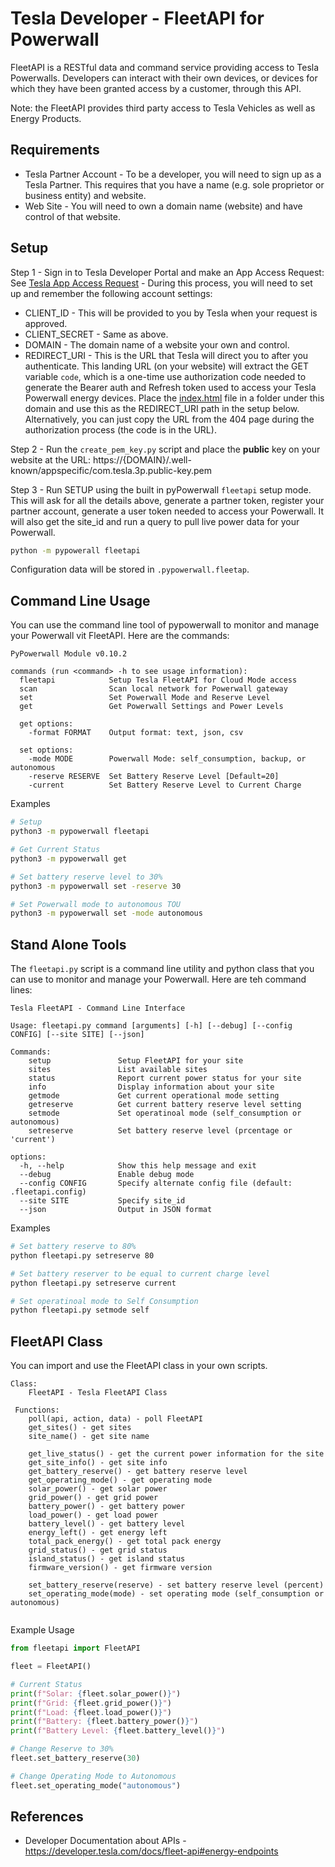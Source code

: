 # Tesla Developer - FleetAPI for Powerwall

FleetAPI is a RESTful data and command service providing access to Tesla Powerwalls. Developers can interact with their own devices, or devices for which they have been granted access by a customer, through this API.

Note: the FleetAPI provides third party access to Tesla Vehicles as well as Energy Products.

## Requirements

* Tesla Partner Account - To be a developer, you will need to sign up as a Tesla Partner. This requires that you have a name (e.g. sole proprietor or business entity) and website.
* Web Site - You will need to own a domain name (website) and have control of that website. 

## Setup

Step 1 - Sign in to Tesla Developer Portal and make an App Access Request: See [Tesla App Access Request](https://developer.tesla.com/request) - During this process, you will need to set up and remember the following account settings:

* CLIENT_ID - This will be provided to you by Tesla when your request is approved.
* CLIENT_SECRET - Same as above.
* DOMAIN - The domain name of a website your own and control.
* REDIRECT_URI - This is the URL that Tesla will direct you to after you authenticate. This landing URL (on your website) will extract the GET variable `code`, which is a one-time use authorization code needed to generate the Bearer auth and Refresh token used to access your Tesla Powerwall energy devices. Place the [index.html](./index.html) file in a folder under this domain and use this as the REDIRECT_URI path in the setup below. Alternatively, you can just copy the URL from the 404 page during the authorization process (the code is in the URL).

Step 2 - Run the `create_pem_key.py` script and place the **public** key on your website at the URL: https://{DOMAIN}/.well-known/appspecific/com.tesla.3p.public-key.pem

Step 3 - Run SETUP using the built in pyPowerwall `fleetapi` setup mode. This will ask for all the details above, generate a partner token, register your partner account, generate a user token needed to access your Powerwall. It will also get the site_id and run a query to pull live power data for your Powerwall.

```bash
python -m pypowerall fleetapi
```

Configuration data will be stored in `.pypowerwall.fleetap`.

## Command Line Usage

You can use the command line tool of pypowerwall to monitor and manage your Powerwall vit FleetAPI. Here are the commands:

```
PyPowerwall Module v0.10.2

commands (run <command> -h to see usage information):
  fleetapi            Setup Tesla FleetAPI for Cloud Mode access
  scan                Scan local network for Powerwall gateway
  set                 Set Powerwall Mode and Reserve Level
  get                 Get Powerwall Settings and Power Levels

  get options:
    -format FORMAT    Output format: text, json, csv

  set options:
    -mode MODE        Powerwall Mode: self_consumption, backup, or autonomous
    -reserve RESERVE  Set Battery Reserve Level [Default=20]
    -current          Set Battery Reserve Level to Current Charge

```

Examples

```bash
# Setup
python3 -m pypowerwall fleetapi

# Get Current Status
python3 -m pypowerwall get

# Set battery reserve level to 30%
python3 -m pypowerwall set -reserve 30

# Set Powerwall mode to autonomous TOU
python3 -m pypowerwall set -mode autonomous

```

## Stand Alone Tools

The `fleetapi.py` script is a command line utility and python class that you can use to monitor and manage your Powerwall. Here are teh command lines:

```
Tesla FleetAPI - Command Line Interface

Usage: fleetapi.py command [arguments] [-h] [--debug] [--config CONFIG] [--site SITE] [--json]

Commands:
    setup               Setup FleetAPI for your site
    sites               List available sites
    status              Report current power status for your site
    info                Display information about your site
    getmode             Get current operational mode setting
    getreserve          Get current battery reserve level setting
    setmode             Set operatinoal mode (self_consumption or autonomous)
    setreserve          Set battery reserve level (prcentage or 'current')
    
options:
  -h, --help            Show this help message and exit
  --debug               Enable debug mode
  --config CONFIG       Specify alternate config file (default: .fleetapi.config)
  --site SITE           Specify site_id
  --json                Output in JSON format
```

Examples

```bash
# Set battery reserve to 80%
python fleetapi.py setreserve 80

# Set battery reserver to be equal to current charge level
python fleetapi.py setreserve current

# Set operatinoal mode to Self Consumption
python fleetapi.py setmode self
```

## FleetAPI Class

You can import and use the FleetAPI class in your own scripts.

```
Class:
    FleetAPI - Tesla FleetAPI Class

 Functions:
    poll(api, action, data) - poll FleetAPI
    get_sites() - get sites
    site_name() - get site name

    get_live_status() - get the current power information for the site
    get_site_info() - get site info
    get_battery_reserve() - get battery reserve level
    get_operating_mode() - get operating mode
    solar_power() - get solar power
    grid_power() - get grid power
    battery_power() - get battery power
    load_power() - get load power
    battery_level() - get battery level
    energy_left() - get energy left
    total_pack_energy() - get total pack energy
    grid_status() - get grid status
    island_status() - get island status
    firmware_version() - get firmware version
    
    set_battery_reserve(reserve) - set battery reserve level (percent)
    set_operating_mode(mode) - set operating mode (self_consumption or autonomous)
     
```

Example Usage

```python
from fleetapi import FleetAPI

fleet = FleetAPI()

# Current Status
print(f"Solar: {fleet.solar_power()}")
print(f"Grid: {fleet.grid_power()}")
print(f"Load: {fleet.load_power()}")
print(f"Battery: {fleet.battery_power()}")
print(f"Battery Level: {fleet.battery_level()}")

# Change Reserve to 30%
fleet.set_battery_reserve(30)

# Change Operating Mode to Autonomous
fleet.set_operating_mode("autonomous")
```

## References

* Developer Documentation about APIs - https://developer.tesla.com/docs/fleet-api#energy-endpoints


